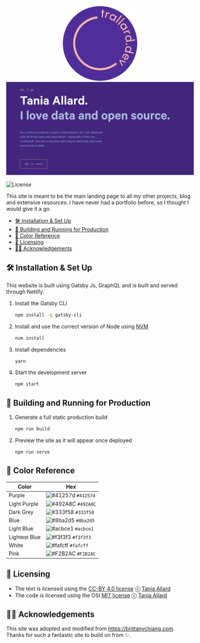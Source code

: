 <div align="center">
  <img alt="Logo" src="https://github.com/trallard/portfolio/blob/master/src/images/alt_logo.png" width="200" />
</div>

<div align="center">
<img src="https://github.com/trallard/portfolio/blob/master/src/images/og.png?raw=true" alt="Site demo"/>
</div>

![License](https://img.shields.io/badge/License-MIT-gray.svg?colorA=2D2A56&colorB=7A76C2&style=flat.svg)

This site is meant to be the main landing page to all my other projects, blog and extensive resources.
I have never had a portfolio before, so I thought I would give it a go.

- [🛠 Installation & Set Up](#%-installation--set-up)
- [🚀 Building and Running for Production](#%-building-and-running-for-production)
- [🎨 Color Reference](#%-color-reference)
- [📃 Licensing](#%-licensing)
- [🙏🏼 Acknowledgements](#-acknowledgements)

## 🛠 Installation & Set Up

This website is built using Gatsby Js, GraphQL and is built and served through Netlify.

1. Install the Gatsby CLI

   ```sh
   npm install -g gatsby-cli
   ```

2. Install and use the correct version of Node using [NVM](https://github.com/nvm-sh/nvm)

   ```sh
   nvm install
   ```

3. Install dependencies

   ```sh
   yarn
   ```

4. Start the development server

   ```sh
   npm start
   ```

## 🚀 Building and Running for Production

1. Generate a full static production build

   ```sh
   npm run build
   ```

1. Preview the site as it will appear once deployed

   ```sh
   npm run serve
   ```

## 🎨 Color Reference

| Color         | Hex                                                                |
| ------------- | ------------------------------------------------------------------ |
| Purple        | ![#41257d](https://via.placeholder.com/10/41257d?text=+) `#41257d` |
| Light Purple  | ![#492A8C](https://via.placeholder.com/10/492A8C?text=+) `#492A8C` |
| Dark Grey     | ![#333f58](https://via.placeholder.com/10/333f58?text=+) `#333f58` |
| Blue          | ![#8ba2d5](https://via.placeholder.com/10/8ba2d5?text=+) `#8ba2d5` |
| Light Blue    | ![#acbce1](https://via.placeholder.com/10/acbce1?text=+) `#acbce1` |
| Lightest Blue | ![#f3f3f3](https://via.placeholder.com/10/f3f3f3?text=+) `#f3f3f3` |
| White         | ![#fafcff](https://via.placeholder.com/10/fafcff?text=+) `#fafcff` |
| Pink          | ![#F2B2AC](https://via.placeholder.com/10/F2B2AC?text=+) `#F2B2AC` |

## 📃 Licensing

- The text is licensed using the [CC-BY 4.0 license](https://creativecommons.org/licenses/by/4.0/) ⓒ [Tania Allard][link_site]
- The code is licensed using the OSI [MIT license](https://opensource.org/licenses/MIT) ⓒ [Tania Allard][link_site]

## 🙏🏼 Acknowledgements

This site was adopted and modified from https://brittanychiang.com. Thanks for such a fantastic site to build on from ✨.

[link_site]: https://trallard.dev
